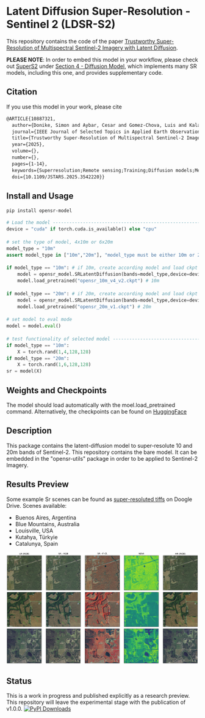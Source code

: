 

# Latent Diffusion Super-Resolution - Sentinel 2 (LDSR-S2)
This repository contains the code of the paper [Trustworthy Super-Resolution of Multispectral Sentinel-2 Imagery with Latent Diffusion](https://ieeexplore.ieee.org/abstract/document/10887321).  

**PLEASE NOTE**: In order to embed this model in your workflow, please check out [SuperS2](https://github.com/IPL-UV/supers2) under [Section 4 - Diffusion Model](https://github.com/IPL-UV/supers2?tab=readme-ov-file#4-diffusion-model), which implements many SR models, including this one, and provides supplementary code.

## Citation
If you use this model in your work, please cite  
```tex
@ARTICLE{10887321,
  author={Donike, Simon and Aybar, Cesar and Gomez-Chova, Luis and Kalaitzis, Freddie},
  journal={IEEE Journal of Selected Topics in Applied Earth Observations and Remote Sensing}, 
  title={Trustworthy Super-Resolution of Multispectral Sentinel-2 Imagery with Latent Diffusion}, 
  year={2025},
  volume={},
  number={},
  pages={1-14},
  keywords={Superresolution;Remote sensing;Training;Diffusion models;Measurement;Spatial resolution;Image reconstruction;Uncertainty;Adaptation models;European Space Agency;Super-Resolution;Remote Sensing;Sentinel-2;Deep Learning;Latent Diffusion;Model Uncertainty},
  doi={10.1109/JSTARS.2025.3542220}}
```

## Install and Usage
```bash
pip install opensr-model
```
```python
# Load the model --------------------------------------------------------------
device = "cuda" if torch.cuda.is_available() else "cpu"

# set the type of model, 4x10m or 6x20m
model_type = "10m"
assert model_type in ["10m","20m"], "model_type must be either 10m or 20m"

if model_type == "10m": # if 10m, create according model and load ckpt
    model = opensr_model.SRLatentDiffusion(bands=model_type,device=device) # 10m
    model.load_pretrained("opensr_10m_v4_v2.ckpt") # 10m

if model_type == "20m": # if 20m, create according model and load ckpt
    model = opensr_model.SRLatentDiffusion(bands=model_type,device=device) # 20m
    model.load_pretrained("opensr_20m_v1.ckpt") # 20m

# set model to eval mode
model = model.eval()

# test functionality of selected model --------------------------------------------
if model_type == "10m":
    X = torch.rand(1,4,128,128)
if model_type == "20m":
    X = torch.rand(1,6,128,128)
sr = model(X)
```

## Weights and Checkpoints
The model should load automatically with the moel.load_pretrained command. Alternatively, the checkpoints can be found on [HuggingFace](https://huggingface.co/simon-donike/RS-SR-LTDF/tree/main)

## Description
This package contains the latent-diffusion model to super-resolute 10 and 20m bands of Sentinel-2. This repository contains the bare model. It can be embedded in the "opensr-utils" package in order to be applied to Sentinel-2 Imagery. 
## Results Preview
Some example Sr scenes can be found as [super-resoluted tiffs](https://drive.google.com/drive/folders/1OBgYS6c8Kpe_JuGzWOQwOK6UYwhm-3Vh?usp=drive_link) on Doogle Drive. Scenes available:
- Buenos Aires, Argentina  
- Blue Mountains, Australia  
- Louisville, USA  
- Kutahya, Türkyie  
- Catalunya, Spain  

![example](resources/example.png)




## Status
This is a work in progress and published explicitly as a research preview. This repository will leave the experimental stage with the publication of v1.0.0. 
[![PyPI Downloads](https://static.pepy.tech/badge/opensr-model)](https://pepy.tech/projects/opensr-model)
